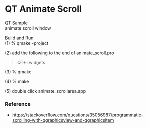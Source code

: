 QT Animate Scroll 
===============

QT Sample <br/>
 animate scroll window <br/>

Build and Run <br/>
(1) % qmake -project <br/>

(2) add the following to the end of  animate_scroll.pro <br/>

> QT+=widgets <br/>

(3) % qmake <br/>

(4) % make <br/>

(5) double click  animate_scrollarea.app <br/>

### Reference
- https://stackoverflow.com/questions/35056987/programmatic-scrolling-with-qgraphicsview-and-qgraphicsitem


